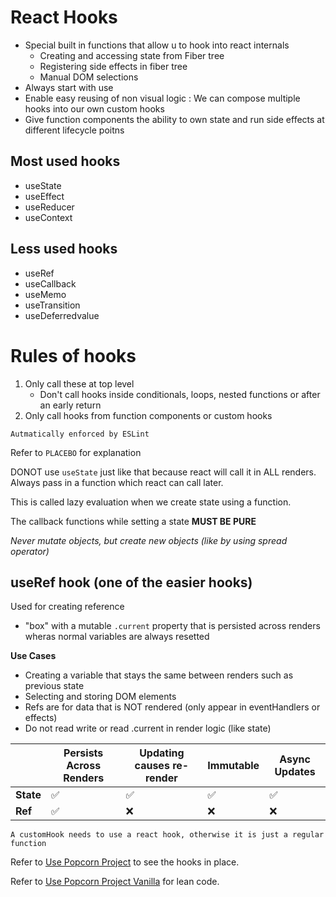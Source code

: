 # React Hooks
- Special built in functions that allow u to hook into react internals
    - Creating and accessing state from Fiber tree
    - Registering side effects in fiber tree
    - Manual DOM selections
- Always start with use
- Enable easy reusing of non visual logic : We can compose multiple hooks into our own custom hooks
- Give function components the ability to own state and run side effects at different lifecycle poitns

## Most used hooks
- useState
- useEffect
- useReducer
- useContext
## Less used hooks
- useRef
- useCallback
- useMemo
- useTransition
- useDeferredvalue

# Rules of hooks
1. Only call these at top level
    - Don't call hooks inside conditionals, loops, nested functions or after an early return
2. Only call hooks from function components or custom hooks

`Autmatically enforced by ESLint`

Refer to `PLACEBO` for explanation

DONOT use `useState` just like that because react will call it in ALL renders. Always pass in a function which react can call later.

This is called lazy evaluation when we create state using a function.

The callback functions while setting a state **MUST BE PURE**

*Never mutate objects, but create new objects (like by using spread operator)*

## useRef hook (one of the easier hooks)
Used for creating reference
- "box" with a mutable `.current` property that is persisted across renders wheras normal variables are always resetted

**Use Cases**
- Creating a variable that stays the same between renders such as previous state
- Selecting and storing DOM elements
- Refs are for data that is NOT rendered (only appear in eventHandlers or effects)
- Do not read write or read .current in render logic (like state)

|      | Persists Across Renders | Updating causes re-render | Immutable  | Async Updates
|-------|-------------------------|---------------------------|---------------------------|---------------------------|
| **State** | ✅                       | ✅                         | ✅                         | ✅                         |
| **Ref**   | ✅                       | ❌                         | ❌                         | ❌                         |

`A customHook needs to use a react hook, otherwise it is just a regular function`

Refer to <a href='https://github.com/iamsuteerth/Basic-ReactJS-Projects/tree/main/05_use_popcorn_lv2'>Use Popcorn Project</a> to see the hooks in place.

Refer to <a href='https://github.com/iamsuteerth/Basic-ReactJS-Projects/tree/main/05_use_popcorn_lv2_vanilla'>Use Popcorn Project Vanilla</a> for lean code.